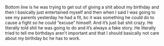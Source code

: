 Bottom line is he was trying to get out of giving a shit about my birthday and then I basically just entertained myself and then when I said I was going to see my parents yesterday he had a fit, bc it was something he could do to cause a fight so he could “excuse” himself. And it’s just bat shit crazy. He literally told shit he was going to do and it’s always a fake story. He literally tried to tell me birthdays aren’t important and that I should basically not care about my birthday bc he has to work.